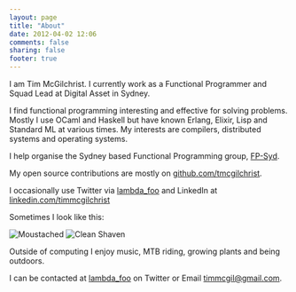 ```yaml
---
layout: page
title: "About"
date: 2012-04-02 12:06
comments: false
sharing: false
footer: true
---
```


I am Tim McGilchrist. I currently work as a Functional Programmer and Squad Lead at Digital Asset in Sydney.

I find functional programming interesting and effective for solving problems. Mostly I use OCaml and Haskell
but have known Erlang, Elixir, Lisp and Standard ML at various times. My interests are compilers,
distributed systems and operating systems.

I help organise the Sydney based Functional Programming group, [FP-Syd](https://www.meetup.com/FP-Syd/).

My open source contributions are mostly on [github.com/tmcgilchrist](https://github.com/tmcgilchrist).

I occasionally use Twitter via [lambda_foo](https://twitter.com/lambda_foo) and LinkedIn at [linkedin.com/timmcgilchrist ](http://au.linkedin.com/in/timmcgilchrist)

Sometimes I look like this:

 ![Moustached](http://lambdafoo.com/images/tim-movember-2009.jpg)
 ![Clean Shaven](http://www.gravatar.com/avatar/67afd2b4c98c9befd18c19f0ee9d94dc.png)


Outside of computing I enjoy music, MTB riding, growing plants and being outdoors.

I can be contacted at [lambda_foo](https://twitter.com/lambda_foo) on Twitter or Email timmcgil@gmail.com.
